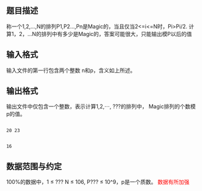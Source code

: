 ## 题目描述

<p>称一个1,2,...,N的排列P1,P2...,Pn是Magic的，当且仅当2<=i<=N时，Pi>Pi/2. 计算1，2，...N的排列中有多少是Magic的，答案可能很大，只能输出模P以后的值</p>

## 输入格式

<p>输入文件的第一行包含两个整数 n和p，含义如上所述。</p>

## 输出格式

<p>输出文件中仅包含一个整数，表示计算1,2,⋯, ???的排列中， Magic排列的个数模 p的值。</p>

```input1
20 23
```
```output1
16
```
## 数据范围与约定

<p>100%的数据中，1 ≤ ??? N ≤ 106, P??? ≤ 10^9，p是一个质数。 <span style="color: #ff0000">数据有所加强</span></p>


